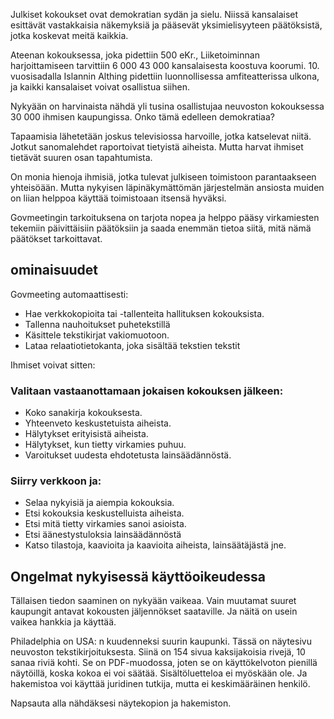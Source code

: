 <!-- START OF README SECTION --><!-- Note the controller for this page is app/about-project/overview/overview.ts -->
<p> Julkiset kokoukset ovat demokratian sydän ja sielu. Niissä kansalaiset esittävät vastakkaisia näkemyksiä ja pääsevät yksimielisyyteen päätöksistä, jotka koskevat meitä kaikkia. </p>

<p> Ateenan kokouksessa, joka pidettiin 500 eKr., Liiketoiminnan harjoittamiseen tarvittiin 6 000 43 000 kansalaisesta koostuva koorumi. 10. vuosisadalla Islannin Althing pidettiin luonnollisessa amfiteatterissa ulkona, ja kaikki kansalaiset voivat osallistua siihen. </p>

<p> Nykyään on harvinaista nähdä yli tusina osallistujaa neuvoston kokouksessa 30 000 ihmisen kaupungissa. Onko tämä edelleen demokratiaa? </p>

<p> Tapaamisia lähetetään joskus televisiossa harvoille, jotka katselevat niitä. Jotkut sanomalehdet raportoivat tietyistä aiheista. Mutta harvat ihmiset tietävät suuren osan tapahtumista. </p>

<p> On monia hienoja ihmisiä, jotka tulevat julkiseen toimistoon parantaakseen yhteisöään. Mutta nykyisen läpinäkymättömän järjestelmän ansiosta muiden on liian helppoa käyttää toimistoaan itsensä hyväksi. </p>

<p> Govmeetingin tarkoituksena on tarjota nopea ja helppo pääsy virkamiesten tekemiin päivittäisiin päätöksiin ja saada enemmän tietoa siitä, mitä nämä päätökset tarkoittavat. </p>
<h2> ominaisuudet </h2>
<p> Govmeeting automaattisesti: </p>

<ul>
<li> Hae verkkokopioita tai -tallenteita hallituksen kokouksista. </li>
<li> Tallenna nauhoitukset puhetekstillä </li>
<li> Käsittele tekstikirjat vakiomuotoon. </li>
<li> Lataa relaatiotietokanta, joka sisältää tekstien tekstit </li>
</ul>
<p> Ihmiset voivat sitten: </p>
<h3> Valitaan vastaanottamaan jokaisen kokouksen jälkeen: </h3>
<ul>
<li> Koko sanakirja kokouksesta. </li>
<li> Yhteenveto keskustetuista aiheista. </li>
<li> Hälytykset erityisistä aiheista. </li>
<li> Hälytykset, kun tietty virkamies puhuu. </li>
<li> Varoitukset uudesta ehdotetusta lainsäädännöstä. </li>
</ul><h3> Siirry verkkoon ja: </h3>
<ul>
<li> Selaa nykyisiä ja aiempia kokouksia. </li>
<li> Etsi kokouksia keskustelluista aiheista. </li>
<li> Etsi mitä tietty virkamies sanoi asioista. </li>
<li> Etsi äänestystuloksia lainsäädännöstä </li>
<li> Katso tilastoja, kaavioita ja kaavioita aiheista, lainsäätäjästä jne. </li>
</ul><!-- END OF README SECTION -->
<p><a name="continued"></a></p>
<h2> Ongelmat nykyisessä käyttöoikeudessa </h2>
<p> Tällaisen tiedon saaminen on nykyään vaikeaa. Vain muutamat suuret kaupungit antavat kokousten jäljennökset saataville. Ja näitä on usein vaikea hankkia ja käyttää. </p>

<p> Philadelphia on USA: n kuudenneksi suurin kaupunki. Tässä on näytesivu neuvoston tekstikirjoituksesta. Siinä on 154 sivua kaksijakoisia rivejä, 10 sanaa riviä kohti. Se on PDF-muodossa, joten se on käyttökelvoton pienillä näytöillä, koska kokoa ei voi säätää. Sisältöluetteloa ei myöskään ole. Ja hakemistoa voi käyttää juridinen tutkija, mutta ei keskimääräinen henkilö. </p>

<p> Napsauta alla nähdäksesi näytekopion ja hakemiston. </p>
